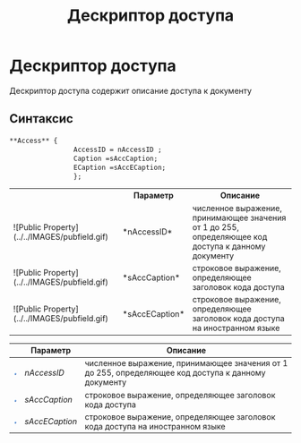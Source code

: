 ﻿---
title: Дескриптор доступа
description: "Дескриптор доступа ACCESS"
---

# Дескриптор доступа

Дескриптор доступа содержит описание доступа к документу

## Синтаксис

```
**Access** {
                AccessID = nAccessID ;
                Caption =sAccCaption;
                ECaption =sAccECaption;
                };
```

<table>
  <tr>
    <th></th>
    <th>Параметр</th>
    <th>Описание</th>
  </tr>
  <tr>
    <td>![Public Property](../../IMAGES/pubfield.gif)</td>
    <td>*nAccessID*</td>
    <td>численное выражение, принимающее значения от 1 до 255, определяющее код доступа к данному документу</td>
  </tr>
  <tr>
    <td>![Public Property](../../IMAGES/pubfield.gif)</td>
    <td>*sAccCaption*</td>
    <td>строковое выражение, определяющее заголовок кода доступа</td>
  </tr>
  <tr>
    <td>![Public Property](../../IMAGES/pubfield.gif)</td>
    <td>*sAccECaption*</td>
    <td>строковое выражение, определяющее заголовок кода доступа на иностранном языке</td>
  </tr>
</table>


||Параметр|Описание|
|--|--|--|
|![Public Property](../../IMAGES/pubfield.gif)|*nAccessID*|численное выражение, принимающее значения от 1 до 255, определяющее код доступа к данному документу|
|![Public Property](../../IMAGES/pubfield.gif)|*sAccCaption*|строковое выражение, определяющее заголовок кода доступа|
|![Public Property](../../IMAGES/pubfield.gif)|*sAccECaption*|строковое выражение, определяющее заголовок кода доступа на иностранном языке|
